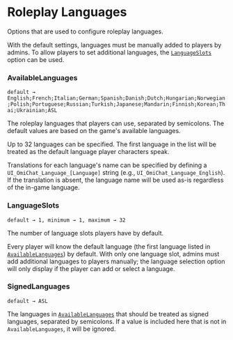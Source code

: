 # Roleplay Languages

Options that are used to configure roleplay languages.

With the default settings, languages must be manually added to players by admins.
To allow players to set additional languages, the [`LanguageSlots`](#languageslots) option can be used.

### AvailableLanguages
`default → English;French;Italian;German;Spanish;Danish;Dutch;Hungarian;Norwegian;Polish;Portuguese;Russian;Turkish;Japanese;Mandarin;Finnish;Korean;Thai;Ukrainian;ASL`

The roleplay languages that players can use, separated by semicolons.
The default values are based on the game's available languages.

Up to 32 languages can be specified. The first language in the list will be treated as the default language player characters speak.

Translations for each language's name can be specified by defining a `UI_OmiChat_Language_[Language]` string (e.g., `UI_OmiChat_Language_English`). If the translation is absent, the language name will be used as-is regardless of the in-game language.

### LanguageSlots
`default → 1, minimum → 1, maximum → 32`

The number of language slots players have by default.

Every player will know the default language (the first language listed in [`AvailableLanguages`](#availablelanguages)) by default.
With only one language slot, admins must add additional languages to players manually; the language selection option will only display if the player can add or select a language.

### SignedLanguages
`default → ASL`

The languages in [`AvailableLanguages`](#availablelanguages) that should be treated as signed languages, separated by semicolons.
If a value is included here that is not in `AvailableLanguages`, it will be ignored.
